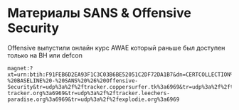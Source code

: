 # Материалы SANS & Offensive Security

Offensive выпустили онлайн курс AWAE который раньше был доступен только на BH или defcon

```
magnet:?xt=urn:btih:F91FEB6D2EA93F1C3C03B6BE52051C2DF72DA1B7&dn=CERTCOLLECTION%20-%20BASELINE%20-%20SANS%20%26%20Offensive-Security&tr=udp%3a%2f%2ftracker.coppersurfer.tk%3a6969&tr=udp%3a%2f%2ftracker.zer0day.to%3a1337&tr=udp%3a%2f%2fpublic.popcorn-tracker.org%3a6969&tr=udp%3a%2f%2ftracker.leechers-paradise.org%3a6969&tr=udp%3a%2f%2fexplodie.org%3a6969
```
